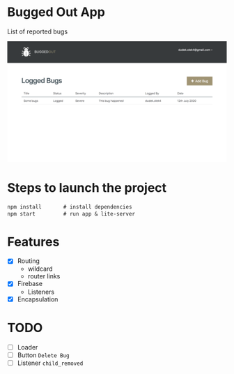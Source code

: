 # Bugged Out App
List of reported bugs

![screenshot](./assets/screenshot/screen.png)
# Steps to launch the project
```
npm install       # install dependencies
npm start         # run app & lite-server
```

# Features
- [x] Routing
    - wildcard
    - router links
- [x] Firebase
    - Listeners
- [x] Encapsulation

# TODO 
- [ ] Loader
- [ ] Button `Delete Bug`
- [ ] Listener `child_removed`